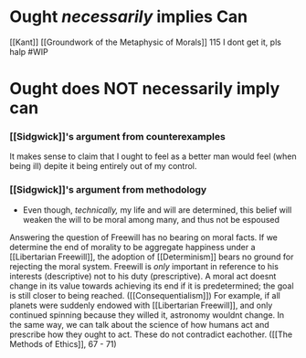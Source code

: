 
# Ought *necessarily* implies Can
[[Kant]]
[[Groundwork of the Metaphysic of Morals]] 115
I dont get it, pls halp #WIP



# Ought does NOT necessarily imply can

### [[Sidgwick]]'s argument from counterexamples
It makes sense to claim that I ought to feel as a better man would feel (when being ill) depite it being entirely out of my control. 

### [[Sidgwick]]'s argument from methodology
- Even though, *technically,*  my life and will are determined, this belief will weaken the will to be moral among many, and thus not be espoused

Answering the question of Freewill has no bearing on moral facts. If we determine the end of morality to be aggregate happiness under a [[Libertarian Freewill]], the adoption of [[Determinism]] bears no ground for rejecting the moral system. Freewill is *only* important in reference to his interests (descriptive) not to his duty (prescriptive). A moral act doesnt change in its value towards achieving its end if it is predetermined; the goal is still closer to being reached. ([[Consequentialism]])
For example, if all planets were suddenly endowed with [[Libertarian Freewill]], and only continued spinning because they willed it, astronomy wouldnt change. In the same way, we can talk about the science of how humans act and prescribe how they ought to act. These do not contradict eachother. 
([[The Methods of Ethics]], 67 - 71)

